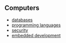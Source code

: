 ## Computers

- [databases](databases/index.md)
- [programming languages](programming_languages/index.md)
- [security](security/index.md)
- [embedded development](embedded_development/index.md)
